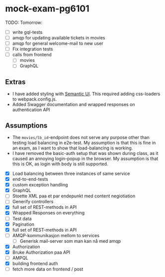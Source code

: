 # mock-exam-pg6101

TODO: Tomorrow: 
- [ ] write gql-tests 
- [ ] amqp for updating available tickets in movies 
- [ ] amqp for general welcome-mail to new user
- [ ] Fix integration tests 
- [ ] calls from frontend 
    - [ ] movies 
    - [ ] GraphQL

## Extras 
* I have added styling with [Semantic UI](https://semantic-ui.com). This required adding css-loaders to webpack.config.js.
* Added Swagger documentation and wrapped responses on authentication API

## Assumptions
* The `movies/lb_id`-endpoint does not serve any purpose other than testing load balancing in e2e-test. 
My assumption is that this is fine in an exam, as I want to show that load-balancing is working.  
* I have removed the basic-auth setup that was shown during class, as it caused an annoying login-popup in the browser. 
My assumption is that this is OK, as login with body is still supported.
 
- [X] Load balancing between three instances of same service
- [X] end-to-end-tests
- [X] custom exception handling 
- [X] GraphQL 
- [ ] Stoette XML paa et par endepunkt med content negiotiation
- [ ] Generify controllers
- [X] full set of REST-methods in API 
- [X] Wrapped Responses on everything 
- [ ] Test data 
- [X] Pagination
- [X] full set of REST-methods in API
- [ ] AMQP-kommunikasjon mellom to services
    - [ ] Generisk mail-server som man kan nå med amqp  
- [X] Authorization
- [X] Bruke Authorization paa API 
- [ ] AMPQL 
- [X] building frontend auth
- [ ] fetch more data on frontend / post
